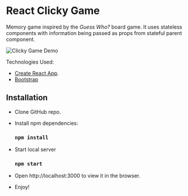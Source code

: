 # React Clicky Game

Memory game inspired by the  _Guess Who?_ board game. It uses stateless components with information being passed as props from stateful parent component. 

![Clicky Game Demo](http://whereispolaris.github.io/clicky-game/img/clicky-game-demo.gif "Clicky Game Demo")

Technologies Used:
- [Create React App](https://github.com/facebook/create-react-app).
- [Bootstrap](https://getbootstrap.com)


## Installation

- Clone GitHub repo.
- Install npm dependencies:

    ### `npm install`
- Start local server
    ### `npm start`

- Open http://localhost:3000 to view it in the browser.
- Enjoy!
